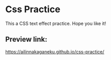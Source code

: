# Css Practice

This a CSS text effect practice. Hope you like it!

## Preview link: 

https://ailinnakaganeku.github.io/css-practice/
